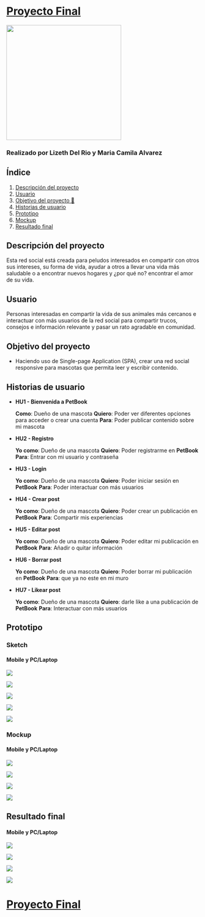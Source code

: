 # **[Proyecto Final](https://liz-14.github.io/BOG003-social-network/src/#/)**

<img src="https://i.imgur.com/w0HW4kJ.png" width="300"/>

### Realizado por Lizeth Del Rio y Maria Camila Alvarez


## Índice

1. [Descripción del proyecto](#Descripción-del-proyecto)
2. [Usuario](#Usuario)
3. [Objetivo del proyecto 🎯](#Objetivo-del-proyecto-🎯)
4. [Historias de usuario](#Historias-de-usuario)
5. [Prototipo](#Prototipo)
6. [Mockup](#Mockup)
7. [Resultado final](#Resultado-final)



## Descripción del proyecto

Esta red social está creada para peludos interesados en compartir con otros sus intereses, su forma de vida, ayudar a otros a llevar una vida más saludable o a encontrar nuevos hogares y ¿por qué no? encontrar el amor de su vida.

## Usuario

Personas interesadas en compartir la vida de sus animales más cercanos e interactuar con más usuarios de la red social para compartir trucos, consejos e información relevante y pasar un rato agradable en comunidad.

## Objetivo del proyecto
- Haciendo uso de Single-page Application (SPA), crear una red social responsive para mascotas que permita leer y escribir contenido.

## Historias de usuario

* **HU1 - Bienvenida a PetBook**

  **Como**: Dueño de una mascota
  **Quiero**: Poder ver diferentes opciones para acceder o crear una cuenta
  **Para**: Poder publicar contenido sobre mi mascota

* **HU2 - Registro**

  **Yo como**: Dueño de una mascota
  **Quiero**: Poder registrarme en **PetBook**
  **Para**: Entrar con mi usuario y contraseña

* **HU3 - Login**

  **Yo como**: Dueño de una mascota
  **Quiero**: Poder iniciar sesión en **PetBook**
  **Para**: Poder interactuar con más usuarios

* **HU4 - Crear post**

  **Yo como**: Dueño de una mascota
  **Quiero**: Poder crear un publicación en     **PetBook**
  **Para**: Compartir mis experiencias

* **HU5 - Editar post**

  **Yo como**: Dueño de una mascota
  **Quiero**: Poder editar mi publicación en **PetBook**
  **Para**: Añadir o quitar información  

* **HU6 - Borrar post**

  **Yo como**: Dueño de una mascota
  **Quiero**: Poder borrar mi publicación en **PetBook**
  **Para**: que ya no este en mi muro

* **HU7 - Likear post**

  **Yo como**: Dueño de una mascota
  **Quiero**: darle like a una publicación de **PetBook**
  **Para**: Interactuar con más usuarios


## Prototipo

### Sketch
#### Mobile y PC/Laptop

![](https://i.imgur.com/FAkRDRF.png)

![](https://i.imgur.com/IBNpr0B.png)

![](https://i.imgur.com/uv10Skt.png)

![](https://i.imgur.com/7GjEer3.png)

![](https://i.imgur.com/F7Fan78.png)


### Mockup

#### Mobile y PC/Laptop

![](https://i.imgur.com/Yl36zuG.png)

![](https://i.imgur.com/QdL6iuM.png)

![](https://i.imgur.com/pUsYymx.png)

![](https://i.imgur.com/SLCugMO.png)

## Resultado final

#### Mobile y PC/Laptop

![](https://i.imgur.com/MNxtzrc.jpg)

![](https://i.imgur.com/2WlbiiZ.jpg)

![](https://i.imgur.com/0UbrqNk.jpg)

![](https://i.imgur.com/Ylq2B5W.jpg)

# **[Proyecto Final](https://liz-14.github.io/BOG003-social-network/src/#/)**
